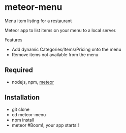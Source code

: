 # meteor-menu
Menu item listing for a restaurant 

Meteor app to list items on your menu to a local server.

Features
 - Add dynamic Categories/Items/Pricing onto the menu
 - Remove items not available from the menu

## Required
 - nodejs, npm, [meteor](https://www.meteor.com/)


## Installation

 - git clone <meteor-menu-repo>
 - cd meteor-menu
 - npm install
 - meteor #Boom!, your app starts!!

